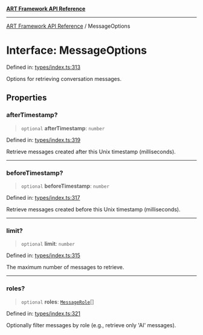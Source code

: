 [**ART Framework API Reference**](../README.md)

***

[ART Framework API Reference](../README.md) / MessageOptions

# Interface: MessageOptions

Defined in: [types/index.ts:313](https://github.com/hashangit/ART/blob/f4539b852e546bb06f1cc8c56173d3ccfb0ad7fa/src/types/index.ts#L313)

Options for retrieving conversation messages.

## Properties

### afterTimestamp?

> `optional` **afterTimestamp**: `number`

Defined in: [types/index.ts:319](https://github.com/hashangit/ART/blob/f4539b852e546bb06f1cc8c56173d3ccfb0ad7fa/src/types/index.ts#L319)

Retrieve messages created after this Unix timestamp (milliseconds).

***

### beforeTimestamp?

> `optional` **beforeTimestamp**: `number`

Defined in: [types/index.ts:317](https://github.com/hashangit/ART/blob/f4539b852e546bb06f1cc8c56173d3ccfb0ad7fa/src/types/index.ts#L317)

Retrieve messages created before this Unix timestamp (milliseconds).

***

### limit?

> `optional` **limit**: `number`

Defined in: [types/index.ts:315](https://github.com/hashangit/ART/blob/f4539b852e546bb06f1cc8c56173d3ccfb0ad7fa/src/types/index.ts#L315)

The maximum number of messages to retrieve.

***

### roles?

> `optional` **roles**: [`MessageRole`](../enumerations/MessageRole.md)[]

Defined in: [types/index.ts:321](https://github.com/hashangit/ART/blob/f4539b852e546bb06f1cc8c56173d3ccfb0ad7fa/src/types/index.ts#L321)

Optionally filter messages by role (e.g., retrieve only 'AI' messages).

